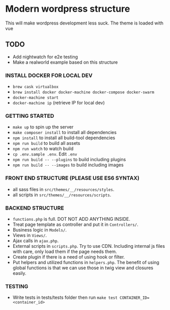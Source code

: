 # Modern wordpress structure
This will make wordpress development less suck. The theme is loaded with vue

## TODO
- Add nightwatch for e2e testing
- Make a realworld example based on this structure

### INSTALL DOCKER FOR LOCAL DEV
- `brew cask virtualbox`
- `brew install docker docker-machine docker-compose docker-swarm`
- `docker-machine start`
- `docker-machine ip` (retrieve IP for local dev)

### GETTING STARTED
- `make up` to spin up the server
- `make composer install` to install all dependencies
- `npm install` to install all build-tool dependencies
- `npm run build` to build all assets
- `npm run watch` to watch build
- `cp .env.sample .env`. Edit `.env`
- `npm run build -- --plugins` to build including plugins 
- `npm run build -- --images` to build including images 

### FRONT END STRUCTURE (PLEASE USE ES6 SYNTAX)
- all sass files in `src/themes/__/resources/styles`. 
- all scripts in `src/themes/__/resources/scripts`.

### BACKEND STRUCTURE
- `functions.php` is full. DOT NOT ADD ANYTHING INSIDE.
- Treat page template as controller and put it in `Controllers/`.
- Business logic in `Models/`.
- Views in `Views/`.
- Ajax calls in `ajax.php`.
- External scripts in `scripts.php`. Try to use CDN. Including internal js files with care, only load them if the page needs them.
- Create plugin if there is a need of using hook or filter.
- Put helpers and utilized functions in `helpers.php`. The benefit of using global functions is that we can use those in twig view and closures easily.

### TESTING
- Write tests in tests/tests folder then run `make test CONTAINER_ID=<container_id>`
